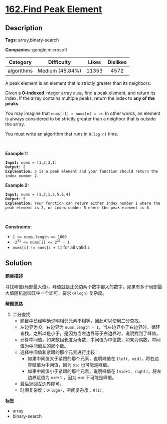 # [162.Find Peak Element](https://leetcode.com/problems/find-peak-element/description/)

## Description

**Tags**: array,binary-search

**Companies**: google,microsoft

|  Category  |   Difficulty    | Likes | Dislikes |
| :--------: | :-------------: | :---: | :------: |
| algorithms | Medium (45.84%) | 11353 |   4572   |

<p>A peak element is an element that is strictly greater than its neighbors.</p>
<p>Given a <strong>0-indexed</strong> integer array <code>nums</code>, find a peak element, and return its index. If the array contains multiple peaks, return the index to <strong>any of the peaks</strong>.</p>
<p>You may imagine that <code>nums[-1] = nums[n] = -&infin;</code>. In other words, an element is always considered to be strictly greater than a neighbor that is outside the array.</p>
<p>You must write an algorithm that runs in <code>O(log n)</code> time.</p>
<p>&nbsp;</p>
<p><strong class="example">Example 1:</strong></p>
<pre><code><strong>Input:</strong> nums = [1,2,3,1]
<strong>Output:</strong> 2
<strong>Explanation:</strong> 3 is a peak element and your function should return the index number 2.</code></pre>
<p><strong class="example">Example 2:</strong></p>
<pre><code><strong>Input:</strong> nums = [1,2,1,3,5,6,4]
<strong>Output:</strong> 5
<strong>Explanation:</strong> Your function can return either index number 1 where the peak element is 2, or index number 5 where the peak element is 6.</code></pre>
<p>&nbsp;</p>
<p><strong>Constraints:</strong></p>
<ul>
  <li><code>1 &lt;= nums.length &lt;= 1000</code></li>
  <li><code>-2<sup>31</sup> &lt;= nums[i] &lt;= 2<sup>31</sup> - 1</code></li>
  <li><code>nums[i] != nums[i + 1]</code> for all valid <code>i</code>.</li>
</ul>

## Solution

**题目描述**

寻找峰值(局部最大值)，峰值就是比旁边两个数字都大的数字，如果有多个局部最大值随机返回其中一个即可，要求 `O(logn)` 复杂度。

**解题思路**

1. 二分查找
   - 题目中已经明确说明相邻元素不相等，因此可以使用二分查找。
   - 左边界为 0，右边界为 `nums.length - 1`，当左边界小于右边界时，循环查找。之所以是小于，是因为当左边界等于右边界时，说明找到了峰值。
   - 计算中间值，如果数组长度为奇数，中间值为中位数，如果为偶数，中间值为中间偏左的那个数。
   - 选择中间值和紧跟的那个元素进行比较：
     - 如果中间值大于紧跟的那个元素，说明峰值在 `[left, mid]`，将右边界赋值为中间值，因为 `mid` 也可能是峰值。
     - 如果中间值小于紧跟的那个元素，说明峰值在 `[mid+1, right]`，将左边界赋值为 `mid+1` ，因为 `mid` 不可能是峰值。
   - 最后返回左边界即可。
   - 时间复杂度：`O(logn)`，空间复杂度：`O(1)`。

**标签**

- array
- binary-search
